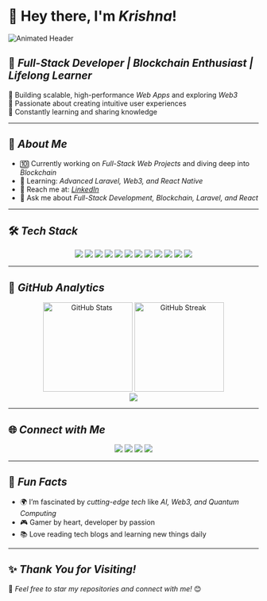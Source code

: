 # 👋 Hey there, I'm *Krishna*!  

![Animated Header](https://media.giphy.com/media/836HiJc7pgzy8iNXCn/giphy.gif)

## 🌟 *Full-Stack Developer | Blockchain Enthusiast | Lifelong Learner*  
🔹 Building scalable, high-performance *Web Apps* and exploring *Web3*  
🔹 Passionate about creating intuitive user experiences  
🔹 Constantly learning and sharing knowledge  

---

## 💼 *About Me*  
- 🔟 Currently working on *Full-Stack Web Projects* and diving deep into *Blockchain*  
- 🌱 Learning: *Advanced Laravel, Web3, and React Native*  
- 📧 Reach me at: *[LinkedIn](https://www.linkedin.com/in/krishna/)*  
- 💬 Ask me about *Full-Stack Development, Blockchain, Laravel, and React*  

---

## 🛠 *Tech Stack*  
<div align="center">
  <img src="https://img.shields.io/badge/HTML5-E34F26?style=for-the-badge&logo=html5&logoColor=white" />
  <img src="https://img.shields.io/badge/CSS3-1572B6?style=for-the-badge&logo=css3&logoColor=white" />
  <img src="https://img.shields.io/badge/JavaScript-F7DF1E?style=for-the-badge&logo=javascript&logoColor=black" />
  <img src="https://img.shields.io/badge/TailwindCSS-06B6D4?style=for-the-badge&logo=tailwindcss&logoColor=white" />
  <img src="https://img.shields.io/badge/React-61DAFB?style=for-the-badge&logo=react&logoColor=black" />
  <img src="https://img.shields.io/badge/Laravel-F9322C?style=for-the-badge&logo=laravel&logoColor=white" />
  <img src="https://img.shields.io/badge/MongoDB-47A248?style=for-the-badge&logo=mongodb&logoColor=white" />
  <img src="https://img.shields.io/badge/MySQL-00758F?style=for-the-badge&logo=mysql&logoColor=white" />
  <img src="https://img.shields.io/badge/PHP-777BB4?style=for-the-badge&logo=php&logoColor=white" />
  <img src="https://img.shields.io/badge/Python-3776AB?style=for-the-badge&logo=python&logoColor=white" />
  <img src="https://img.shields.io/badge/Git-F05032?style=for-the-badge&logo=git&logoColor=white" />
  <img src="https://img.shields.io/badge/Blockchain-121D33?style=for-the-badge&logo=blockchaindotcom&logoColor=white" />
</div>

---

## 💊 *GitHub Analytics*  
<div align="center">
  <img height="180" src="https://github-readme-stats.vercel.app/api?username=krishna1632&show_icons=true&theme=radical" alt="GitHub Stats" />
  <img height="180" src="https://github-readme-streak-stats.herokuapp.com/?user=krishna1632&theme=radical" alt="GitHub Streak" />
</div>  
<div align="center">
  <img src="https://github-readme-stats.vercel.app/api/top-langs/?username=krishna1632&layout=compact&theme=radical" />
</div>

---

## 🌐 *Connect with Me*  
<div align="center">
  <a href="https://krishna1632.github.io/Portfolio/"><img src="https://img.shields.io/badge/Portfolio-000?style=for-the-badge&logo=vercel&logoColor=white" /></a>
  <a href="https://www.linkedin.com/in/krishna/"><img src="https://img.shields.io/badge/LinkedIn-0A66C2?style=for-the-badge&logo=linkedin&logoColor=white" /></a>
  <a href="https://www.instagram.com/krishna1632/"><img src="https://img.shields.io/badge/Instagram-E4405F?style=for-the-badge&logo=instagram&logoColor=white" /></a>
  <a href="https://x.com/krishna1632"><img src="https://img.shields.io/badge/Twitter-1DA1F2?style=for-the-badge&logo=twitter&logoColor=white" /></a>
</div>

---

## 🎯 *Fun Facts*  
- 🌍 I’m fascinated by *cutting-edge tech* like *AI, Web3, and Quantum Computing*  
- 🎮 Gamer by heart, developer by passion  
- 📚 Love reading tech blogs and learning new things daily  

---

## ✨ *Thank You for Visiting!*  
🌟 *Feel free to star my repositories and connect with me!* 😊

